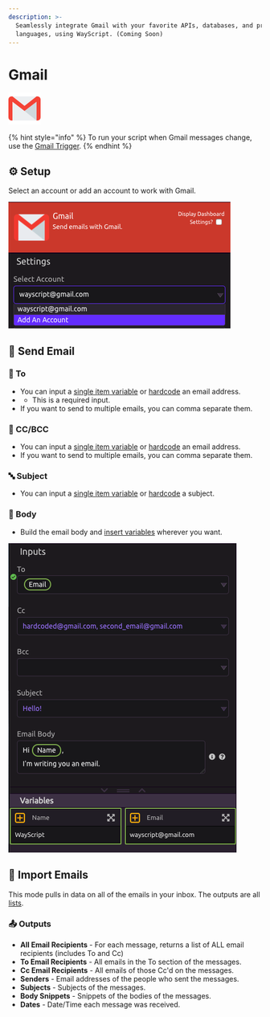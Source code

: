 ```yaml
---
description: >-
  Seamlessly integrate Gmail with your favorite APIs, databases, and programming
  languages, using WayScript. (Coming Soon)
---
```


# Gmail

![Automate actions with Gmail.](../../.gitbook/assets/gmail.png)

{% hint style="info" %}
To run your script when Gmail messages change, use the [Gmail Trigger](../triggers/gmail-trigger.md).
{% endhint %}

## ⚙ Setup

Select an account or add an account to work with Gmail.

![Select or Add an Account](../../.gitbook/assets/screenshot-2019-07-16-17.30.58.png)



## 📧 Send Email

### 👤 To

* You can input a [single item variable](../../getting_started/variables.md#single-item) or [hardcode](../../getting_started/modules.md#option-two-hardcode-a-value) an email address.
* * This is a required input.
* If you want to send to multiple emails, you can comma separate them. 

### 👥 CC/BCC

* You can input a [single item variable](../../getting_started/variables.md#single-item) or [hardcode](../../getting_started/modules.md#option-two-hardcode-a-value) an email address.
* If you want to send to multiple emails, you can comma separate them. 

### 🔤 Subject

* You can input a [single item variable](../../getting_started/variables.md#single-item) or [hardcode](../../getting_started/modules.md#option-two-hardcode-a-value) a subject.

### 📝 Body

* Build the email body and [insert variables](../../getting_started/modules.md#option-one-insert-a-variable) wherever you want. 

![Gmail Setup Example](../../.gitbook/assets/screenshot-2019-07-16-17.39.05.png)

## 📩 Import Emails

This mode pulls in data on all of the emails in your inbox. The outputs are all [lists](../../getting_started/variables.md#lists). 

### 📤 Outputs

* **All Email Recipients** - For each message, returns a list of ALL email recipients \(includes To and Cc\)
* **To Email Recipients** - All emails in the To section of the messages.
* **Cc Email Recipients** - All emails of those Cc'd on the messages.
* **Senders** - Email addresses of the people who sent the messages.
* **Subjects** - Subjects of the messages.
* **Body Snippets** - Snippets of the bodies of the messages.
* **Dates** - Date/Time each message was received.

